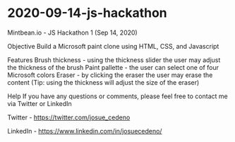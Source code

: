 # 2020-09-14-js-hackathon

Mintbean.io - JS Hackathon 1 (Sep 14, 2020)

Objective
Build a Microsoft paint clone using HTML, CSS, and Javascript

Features
Brush thickness - using the thickness slider the user may adjust the thickness of the brush
Paint pallette - the user can select one of four Microsoft colors
Eraser - by clicking the eraser the user may erase the content (Tip: using the thickness will adjust the size of the eraser)

Help
If you have any questions or comments, please feel free to contact me via Twitter or LinkedIn

Twitter - https://twitter.com/josue_cedeno

LinkedIn - https://www.linkedin.com/in/josuecedeno/

